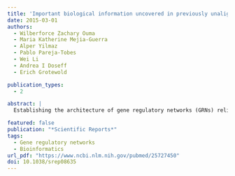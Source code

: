 ```yaml
---
title: 'Important biological information uncovered in previously unaligned reads from chromatin immunoprecipitation experiments (ChIP-Seq)'
date: 2015-03-01
authors:
  - Wilberforce Zachary Ouma
  - Maria Katherine Mejia-Guerra  
  - Alper Yilmaz
  - Pablo Pareja-Tobes 
  - Wei Li 
  - Andrea I Doseff 
  - Erich Grotewold

publication_types:
  - 2

abstract: |
  Establishing the architecture of gene regulatory networks (GRNs) relies on chromatin immunoprecipitation followed by massively parallel sequencing (ChIP-Seq) methods that provide genome-wide transcription factor binding sites (TFBSs). ChIP-Seq furnishes millions of short reads that, after alignment, describe the genome-wide binding sites of a particular TF. However, in all organisms investigated an average of 40% of reads fail to align to the corresponding genome, with some datasets having as much as 80% of reads failing to align. We describe here the provenance of previously unaligned reads in ChIP-Seq experiments from animals and plants. We show that a substantial portion corresponds to sequences of bacterial and metazoan origin, irrespective of the ChIP-Seq chromatin source. Unforeseen was the finding that 30%-40% of unaligned reads were actually alignable. To validate these observations, we investigated the characteristics of the previously unaligned reads corresponding to TAL1, a human TF involved in lineage specification of hemopoietic cells. We show that, while unmapped ChIP-Seq read datasets contain foreign DNA sequences, additional TFBSs can be identified from the previously unaligned ChIP-Seq reads. Our results indicate that the re-evaluation of previously unaligned reads from ChIP-Seq experiments will significantly contribute to TF target identification and determination of emerging properties of GRNs.

featured: false
publication: "*Scientific Reports*"
tags:
  - Gene regulatory networks
  - Bioinformatics
url_pdf: "https://www.ncbi.nlm.nih.gov/pubmed/25727450"
doi: 10.1038/srep08635
---
```

